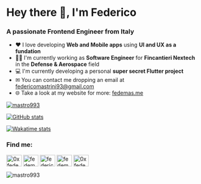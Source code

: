 <h1 align="left">Hey there 👋, I'm Federico</h1>
<h3 align="left">A passionate Frontend Engineer from Italy</h3>
  
- ❤ I love developing **Web and Mobile apps** using **UI and UX as a fundation**
- 👨‍💻 I'm currently working as **Software Engineer** for **Fincantieri Nextech** in the **Defense & Aerospace** field
- 💻 I'm currently developing a personal **super secret Flutter project**
- ✉ You can contact me dropping an email at federicomastrini93@gmail.com
- 🌐 Take a look at my website for more: <a href="http://fedemas.me" target="_blank">fedemas.me</a>


<p align="left"> <a href="https://github.com/ryo-ma/github-profile-trophy"><img src="https://github-profile-trophy.vercel.app/?username=mastro993" alt="mastro993" /></a> </p>
  
[![GitHub stats](https://github-readme-stats.vercel.app/api?username=mastro993&theme=tokyonight&show_icons=true)](https://github.com/anuraghazra/github-readme-stats)<br/></p>
[![Wakatime stats](https://github-readme-stats.vercel.app/api/wakatime?username=fedemas&theme=tokyonight&layout=compact)](https://wakatime.com/@fedemas)<br/>

<h3 align="left">Find me:</h3>
<p align="left">
<a href="https://twitter.com/0xfedemas" target="blank"><img align="center" src="https://raw.githubusercontent.com/rahuldkjain/github-profile-readme-generator/master/src/images/icons/Social/twitter.svg" alt="0xfedemas" height="30" width="40" /></a>
<a href="https://www.linkedin.com/in/fedemas/" target="blank"><img align="center" src="https://raw.githubusercontent.com/rahuldkjain/github-profile-readme-generator/master/src/images/icons/Social/linked-in-alt.svg" alt="fedemas" height="30" width="40" /></a>
<a href="https://stackoverflow.com/users/federico-mastrini" target="blank"><img align="center" src="https://raw.githubusercontent.com/rahuldkjain/github-profile-readme-generator/master/src/images/icons/Social/stack-overflow.svg" alt="federico-mastrini" height="30" width="40" /></a>
<a href="https://fb.com/fedemas993" target="blank"><img align="center" src="https://raw.githubusercontent.com/rahuldkjain/github-profile-readme-generator/master/src/images/icons/Social/facebook.svg" alt="fedemas993" height="30" width="40" /></a>
<a href="https://instagram.com/0xfedemas__" target="blank"><img align="center" src="https://raw.githubusercontent.com/rahuldkjain/github-profile-readme-generator/master/src/images/icons/Social/instagram.svg" alt="0xfedemas__" height="30" width="40" /></a>
</p>

<p align="left"> <img src="https://komarev.com/ghpvc/?username=mastro993&label=Profile%20views&color=0e75b6&style=flat" alt="mastro993" /> </p>

